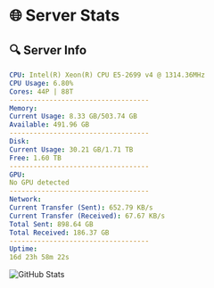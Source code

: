 # 🌐 Server Stats
## 🔍 Server Info
```yaml
CPU: Intel(R) Xeon(R) CPU E5-2699 v4 @ 1314.36MHz
CPU Usage: 6.80%
Cores: 44P | 88T
-----------------------------------
Memory:
Current Usage: 8.33 GB/503.74 GB
Available: 491.96 GB
-----------------------------------
Disk:
Current Usage: 30.21 GB/1.71 TB
Free: 1.60 TB
-----------------------------------
GPU:
No GPU detected
-----------------------------------
Network:
Current Transfer (Sent): 652.79 KB/s
Current Transfer (Received): 67.67 KB/s
Total Sent: 898.64 GB
Total Received: 186.37 GB
-----------------------------------
Uptime:
16d 23h 58m 22s
```
![GitHub Stats](https://img.shields.io/badge/Updated-2025-05-06_17:07:10-blue)